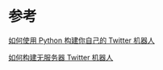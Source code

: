 # 参考

[如何使用 Python 构建你自己的 Twitter 机器人](https://zhuanlan.zhihu.com/p/40665761)

[如何构建无服务器 Twitter 机器人](https://devpress.csdn.net/cloudnative/62f9505ac6770329307fdfb5.html)
